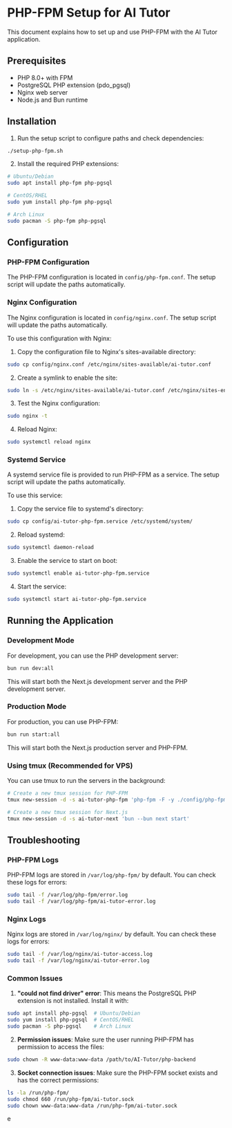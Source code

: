 # PHP-FPM Setup for AI Tutor

This document explains how to set up and use PHP-FPM with the AI Tutor application.

## Prerequisites

- PHP 8.0+ with FPM
- PostgreSQL PHP extension (pdo_pgsql)
- Nginx web server
- Node.js and Bun runtime

## Installation

1. Run the setup script to configure paths and check dependencies:

```bash
./setup-php-fpm.sh
```

2. Install the required PHP extensions:

```bash
# Ubuntu/Debian
sudo apt install php-fpm php-pgsql

# CentOS/RHEL
sudo yum install php-fpm php-pgsql

# Arch Linux
sudo pacman -S php-fpm php-pgsql
```

## Configuration

### PHP-FPM Configuration

The PHP-FPM configuration is located in `config/php-fpm.conf`. The setup script will update the paths automatically.

### Nginx Configuration

The Nginx configuration is located in `config/nginx.conf`. The setup script will update the paths automatically.

To use this configuration with Nginx:

1. Copy the configuration file to Nginx's sites-available directory:

```bash
sudo cp config/nginx.conf /etc/nginx/sites-available/ai-tutor.conf
```

2. Create a symlink to enable the site:

```bash
sudo ln -s /etc/nginx/sites-available/ai-tutor.conf /etc/nginx/sites-enabled/
```

3. Test the Nginx configuration:

```bash
sudo nginx -t
```

4. Reload Nginx:

```bash
sudo systemctl reload nginx
```

### Systemd Service

A systemd service file is provided to run PHP-FPM as a service. The setup script will update the paths automatically.

To use this service:

1. Copy the service file to systemd's directory:

```bash
sudo cp config/ai-tutor-php-fpm.service /etc/systemd/system/
```

2. Reload systemd:

```bash
sudo systemctl daemon-reload
```

3. Enable the service to start on boot:

```bash
sudo systemctl enable ai-tutor-php-fpm.service
```

4. Start the service:

```bash
sudo systemctl start ai-tutor-php-fpm.service
```

## Running the Application

### Development Mode

For development, you can use the PHP development server:

```bash
bun run dev:all
```

This will start both the Next.js development server and the PHP development server.

### Production Mode

For production, you can use PHP-FPM:

```bash
bun run start:all
```

This will start both the Next.js production server and PHP-FPM.

### Using tmux (Recommended for VPS)

You can use tmux to run the servers in the background:

```bash
# Create a new tmux session for PHP-FPM
tmux new-session -d -s ai-tutor-php-fpm 'php-fpm -F -y ./config/php-fpm.conf'

# Create a new tmux session for Next.js
tmux new-session -d -s ai-tutor-next 'bun --bun next start'
```

## Troubleshooting

### PHP-FPM Logs

PHP-FPM logs are stored in `/var/log/php-fpm/` by default. You can check these logs for errors:

```bash
sudo tail -f /var/log/php-fpm/error.log
sudo tail -f /var/log/php-fpm/ai-tutor-error.log
```

### Nginx Logs

Nginx logs are stored in `/var/log/nginx/` by default. You can check these logs for errors:

```bash
sudo tail -f /var/log/nginx/ai-tutor-access.log
sudo tail -f /var/log/nginx/ai-tutor-error.log
```

### Common Issues

1. **"could not find driver" error**: This means the PostgreSQL PHP extension is not installed. Install it with:

```bash
sudo apt install php-pgsql  # Ubuntu/Debian
sudo yum install php-pgsql  # CentOS/RHEL
sudo pacman -S php-pgsql    # Arch Linux
```

2. **Permission issues**: Make sure the user running PHP-FPM has permission to access the files:

```bash
sudo chown -R www-data:www-data /path/to/AI-Tutor/php-backend
```

3. **Socket connection issues**: Make sure the PHP-FPM socket exists and has the correct permissions:

```bash
ls -la /run/php-fpm/
sudo chmod 660 /run/php-fpm/ai-tutor.sock
sudo chown www-data:www-data /run/php-fpm/ai-tutor.sock
```
e
